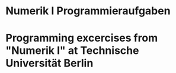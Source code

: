 # Numerik I Programmieraufgaben

# Programming excercises from "Numerik I" at Technische Universität Berlin

